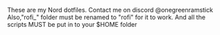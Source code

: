 These are my Nord dotfiles.
Contact me on discord @onegreenramstick
Also,"rofi_" folder must be renamed to "rofi" for it to work.
And all the scripts MUST be put in to your $HOME folder 
